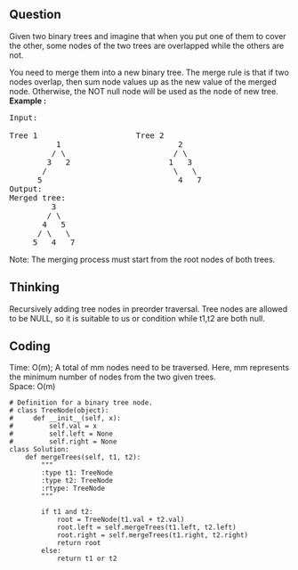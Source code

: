 ## Question
Given two binary trees and imagine that when you put one of them to cover the other, some nodes of the two trees are overlapped while the others are not.

You need to merge them into a new binary tree. The merge rule is that if two nodes overlap, then sum node values up as the new value of the merged node. Otherwise, the NOT null node will be used as the node of new tree.
**Example :**
<pre>
Input:</br> 
Tree 1                     Tree 2                
          1                         2                             
         / \                       / \                            
        3   2                     1   3                        
       /                           \   \                      
      5                             4   7                  
Output: 
Merged tree:
	     3
	    / \
	   4   5
	  / \   \ 
	 5   4   7
</pre>
Note: The merging process must start from the root nodes of both trees.

## Thinking
Recursively adding tree nodes in preorder traversal. Tree nodes are allowed to be NULL, so it is suitable to us or condition while t1,t2 are both null.
## Coding
Time: O(m); A total of mm nodes need to be traversed. Here, mm represents the minimum number of nodes from the two given trees. </br>
Space: O(m)
```python3
# Definition for a binary tree node.
# class TreeNode(object):
#     def __init__(self, x):
#         self.val = x
#         self.left = None
#         self.right = None
class Solution:
    def mergeTrees(self, t1, t2):
        """
        :type t1: TreeNode
        :type t2: TreeNode
        :rtype: TreeNode
        """
        
        if t1 and t2:
            root = TreeNode(t1.val + t2.val)
            root.left = self.mergeTrees(t1.left, t2.left)
            root.right = self.mergeTrees(t1.right, t2.right)
            return root
        else: 
            return t1 or t2
        
            
        
```

